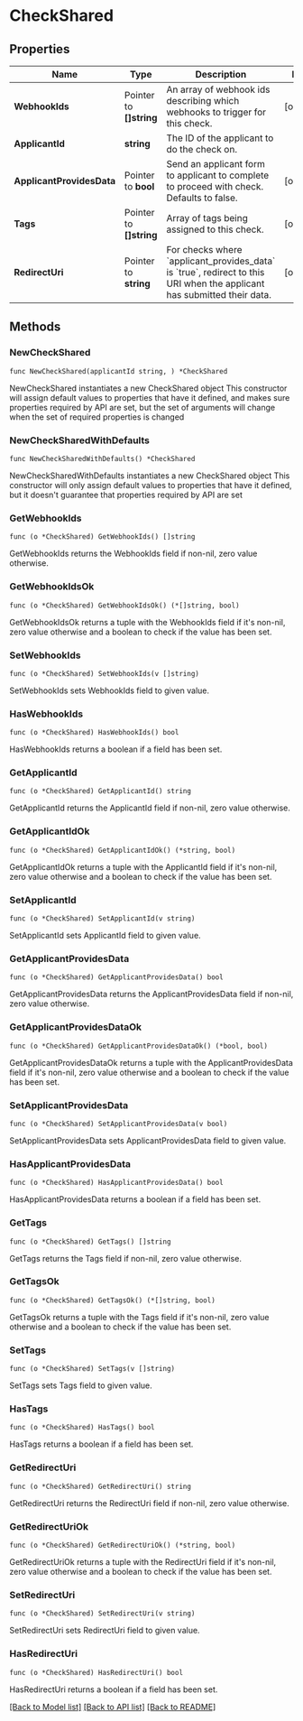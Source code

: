 # CheckShared

## Properties

Name | Type | Description | Notes
------------ | ------------- | ------------- | -------------
**WebhookIds** | Pointer to **[]string** | An array of webhook ids describing which webhooks to trigger for this check. | [optional] 
**ApplicantId** | **string** | The ID of the applicant to do the check on. | 
**ApplicantProvidesData** | Pointer to **bool** | Send an applicant form to applicant to complete to proceed with check. Defaults to false.  | [optional] 
**Tags** | Pointer to **[]string** | Array of tags being assigned to this check. | [optional] 
**RedirectUri** | Pointer to **string** | For checks where &#x60;applicant_provides_data&#x60; is &#x60;true&#x60;, redirect to this URI when the applicant has submitted their data. | [optional] 

## Methods

### NewCheckShared

`func NewCheckShared(applicantId string, ) *CheckShared`

NewCheckShared instantiates a new CheckShared object
This constructor will assign default values to properties that have it defined,
and makes sure properties required by API are set, but the set of arguments
will change when the set of required properties is changed

### NewCheckSharedWithDefaults

`func NewCheckSharedWithDefaults() *CheckShared`

NewCheckSharedWithDefaults instantiates a new CheckShared object
This constructor will only assign default values to properties that have it defined,
but it doesn't guarantee that properties required by API are set

### GetWebhookIds

`func (o *CheckShared) GetWebhookIds() []string`

GetWebhookIds returns the WebhookIds field if non-nil, zero value otherwise.

### GetWebhookIdsOk

`func (o *CheckShared) GetWebhookIdsOk() (*[]string, bool)`

GetWebhookIdsOk returns a tuple with the WebhookIds field if it's non-nil, zero value otherwise
and a boolean to check if the value has been set.

### SetWebhookIds

`func (o *CheckShared) SetWebhookIds(v []string)`

SetWebhookIds sets WebhookIds field to given value.

### HasWebhookIds

`func (o *CheckShared) HasWebhookIds() bool`

HasWebhookIds returns a boolean if a field has been set.

### GetApplicantId

`func (o *CheckShared) GetApplicantId() string`

GetApplicantId returns the ApplicantId field if non-nil, zero value otherwise.

### GetApplicantIdOk

`func (o *CheckShared) GetApplicantIdOk() (*string, bool)`

GetApplicantIdOk returns a tuple with the ApplicantId field if it's non-nil, zero value otherwise
and a boolean to check if the value has been set.

### SetApplicantId

`func (o *CheckShared) SetApplicantId(v string)`

SetApplicantId sets ApplicantId field to given value.


### GetApplicantProvidesData

`func (o *CheckShared) GetApplicantProvidesData() bool`

GetApplicantProvidesData returns the ApplicantProvidesData field if non-nil, zero value otherwise.

### GetApplicantProvidesDataOk

`func (o *CheckShared) GetApplicantProvidesDataOk() (*bool, bool)`

GetApplicantProvidesDataOk returns a tuple with the ApplicantProvidesData field if it's non-nil, zero value otherwise
and a boolean to check if the value has been set.

### SetApplicantProvidesData

`func (o *CheckShared) SetApplicantProvidesData(v bool)`

SetApplicantProvidesData sets ApplicantProvidesData field to given value.

### HasApplicantProvidesData

`func (o *CheckShared) HasApplicantProvidesData() bool`

HasApplicantProvidesData returns a boolean if a field has been set.

### GetTags

`func (o *CheckShared) GetTags() []string`

GetTags returns the Tags field if non-nil, zero value otherwise.

### GetTagsOk

`func (o *CheckShared) GetTagsOk() (*[]string, bool)`

GetTagsOk returns a tuple with the Tags field if it's non-nil, zero value otherwise
and a boolean to check if the value has been set.

### SetTags

`func (o *CheckShared) SetTags(v []string)`

SetTags sets Tags field to given value.

### HasTags

`func (o *CheckShared) HasTags() bool`

HasTags returns a boolean if a field has been set.

### GetRedirectUri

`func (o *CheckShared) GetRedirectUri() string`

GetRedirectUri returns the RedirectUri field if non-nil, zero value otherwise.

### GetRedirectUriOk

`func (o *CheckShared) GetRedirectUriOk() (*string, bool)`

GetRedirectUriOk returns a tuple with the RedirectUri field if it's non-nil, zero value otherwise
and a boolean to check if the value has been set.

### SetRedirectUri

`func (o *CheckShared) SetRedirectUri(v string)`

SetRedirectUri sets RedirectUri field to given value.

### HasRedirectUri

`func (o *CheckShared) HasRedirectUri() bool`

HasRedirectUri returns a boolean if a field has been set.


[[Back to Model list]](../README.md#documentation-for-models) [[Back to API list]](../README.md#documentation-for-api-endpoints) [[Back to README]](../README.md)


